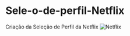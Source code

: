 # Sele-o-de-perfil-Netflix
Criação da Seleção de Perfil da Netflix
![Netflix](https://user-images.githubusercontent.com/91360641/140847231-4add4138-86e1-44a1-a3d5-9aa188e48bb9.png)
